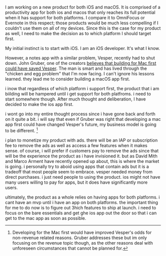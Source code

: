I am working on a new product for both iOS and macOS. It is comprised of a productivity app for both ios and macos that only reaches its full potential when it has support for both platforms. I compare it to OmniFocus or Evernote in this respect; those products would be much less compelling if I couldn't use them on all of my devices. Since this is the case for my product as well, I need to make the decision as to which platform I should target first. 

My initial instinct is to start with iOS. I am an iOS developer. It's what I know.

However, a notes app with a similar problem, Vesper, recently had to shut down. John Gruber, one of the creators [believes that building for Mac first could have saved Vesper](http://daringfireball.net/2016/08/vesper_adieu). The man is smart and has lived through the "chicken and egg problem" that I'm now facing. I can't ignore his lessons learned. they lead me to consider building a macOS app first. 

i inow that regardless of which platform i support first, the product that i am biilding will be hampered until i get support for both platfroms. i need to start somewhere though. After much thought and deliberation, I have decided to make the ios app first. 

i wont go into my entire thought process since i have gone back and forth on it quite a bit. i will say that even if Gruber was right that developing a mac app first could have changed Vesper's future, my business model is going to be different. [^vesper-business-model]

i plan to monetize my product with ads. there will be an IAP or subscription fee to remove the ads as well as access a few features when it makes sense. of course, i will prefer if customers pay to remove the ads since that will be the experience the product as i have invisioned it. but as David Mith and Marco Arment have recently opened up about, this is where the market is going. i personally try to aboid using apps that contain ads but it is a tradeoff that most people seem to embrace. vesper needed money from direct purchases. i just need people to using the product. ios might not have many users willing to pay for apps, but it does have significantly more users.

ultimately, the product as a whole relies on having apps for both platforms. i cant have an mvp until i have an app on both platforms. the important thing for me to do now is to figure out 3hich features to ship at launch. i need to focus on the bare essentials and get ghe ios app out the door so that i can get to the mac app as soon as possible. 

[^vesper-business-model]: Developing for the Mac first would have improved Vesper's odds for non-revenue related reasons.  Gruber addresses these but im only focusing on the revenue topic though, as the other reasons deal with unforeseen circumstances that cannot be planned for. 